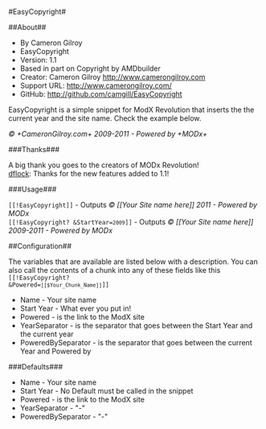 #EasyCopyright#

##About##


* By Cameron Gilroy
* EasyCopyright
* Version: 1.1
* Based in part on Copyright by AMDbuilder
* Creator: Cameron Gilroy http://www.camerongilroy.com
* Support URL: http://www.camerongilroy.com/
* GitHub: http://github.com/camgill/EasyCopyright

EasyCopyright is a simple snippet for ModX Revolution that inserts the the current year and the site name. Check the example below.

*© +CameronGilroy.com+ 2009-2011 - Powered by +MODx+*

###Thanks###

A big thank you goes to the creators of MODx Revolution!  
[dflock](https://github.com/dflock/ "dflock"): Thanks for the new features added to 1.1!

###Usage###

<code>[[!EasyCopyright]]</code> - Outputs *© [[Your Site name here]] 2011 - Powered by MODx*  
<code>[[!EasyCopyright? &StartYear=`2009`]]</code> - Outputs *© [[Your Site name here]] 2009-2011 - Powered by MODx*


##Configuration##

The variables that are available are listed below with a description.
You can also call the contents of a chunk into any of these fields like this <code>[[!EasyCopyright? &Powered=`[[$Your_Chunk_Name]]`]]</code>

* Name - Your site name
* Start Year - What ever you put in!
* Powered - is the link to the ModX site
* YearSeparator - is the separator that goes between the Start Year and the current year
* PoweredBySeparator - is the separator that goes between the current Year and Powered by

###Defaults###

* Name - Your site name
* Start Year - No Default must be called in the snippet
* Powered - is the link to the ModX site
* YearSeparator - "-"
* PoweredBySeparator - "-"
